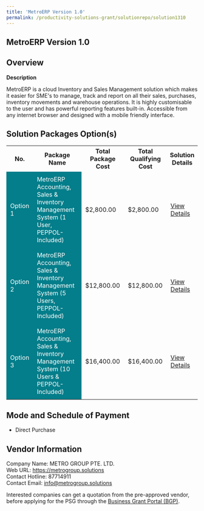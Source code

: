 ```yaml
---
title: 'MetroERP Version 1.0'
permalink: /productivity-solutions-grant/solutionrepo/solution1310
---
```


## MetroERP Version 1.0

## Overview

**Description**

MetroERP is a cloud Inventory and Sales Management solution which makes it easier for SME's to manage, track and report on all their sales, purchases, inventory movements and warehouse operations. It is highly customisable to the user and has powerful reporting features built-in. Accessible from any internet browser and designed with a mobile friendly interface.

## Solution Packages Option(s)

<table>
<tr>
<th><b>No.</b></th>
<th><b>Package Name</b></th>
<th><b>Total Package Cost</b></th>
<th><b>Total Qualifying Cost</b></th>
<th><b>Solution Details</b></th>
</tr>
<tr>
<td style='padding: 10px; background-color: #037E8A; color: #FFFFFF;'>Option 1</td>
<td style='padding: 10px; background-color: #037E8A; color: #FFFFFF;'>MetroERP Accounting, Sales & Inventory Management
System (1 User, PEPPOL-Included)</td>
<td style='padding: 10px;'>$2,800.00</td>
<td style='padding: 10px;'>$2,800.00</td>
<td style='padding: 10px;'><a href='/images/psg/Metro_MetroERP_26102023_Desensitised_Annex3_Part1.pdf' target='_blank'>View Details</a></td>
</tr>
<tr>
<td style='padding: 10px; background-color: #037E8A; color: #FFFFFF;'>Option 2</td>
<td style='padding: 10px; background-color: #037E8A; color: #FFFFFF;'>MetroERP Accounting, Sales & Inventory Management
System (5 Users, PEPPOL-Included)</td>
<td style='padding: 10px;'>$12,800.00</td>
<td style='padding: 10px;'>$12,800.00</td>
<td style='padding: 10px;'><a href='/images/psg/Metro_MetroERP_26102023_Desensitised_Annex3_Part2.pdf' target='_blank'>View Details</a></td>
</tr>
<tr>
<td style='padding: 10px; background-color: #037E8A; color: #FFFFFF;'>Option 3</td>
<td style='padding: 10px; background-color: #037E8A; color: #FFFFFF;'>MetroERP Accounting, Sales & Inventory Management
System (10 Users & PEPPOL-Included)</td>
<td style='padding: 10px;'>$16,400.00</td>
<td style='padding: 10px;'>$16,400.00</td>
<td style='padding: 10px;'><a href='/images/psg/Metro_MetroERP_26102023_Desensitised_Annex3_Part3.pdf' target='_blank'>View Details</a></td>
</tr>
</table>

## Mode and Schedule of Payment

 - Direct Purchase

## Vendor Information

 Company Name: METRO GROUP PTE. LTD.<br>Web URL: https://metrogroup.solutions <br>Contact Hotline: 87714911 <br>Contact Email: info@metrogroup.solutions <br>

Interested companies can get a quotation from the pre-approved vendor, before applying for the PSG through the <a href='https://www.businessgrants.gov.sg/' target='_blank' rel='noopener'>Business Grant Portal (BGP)</a>.

<script src="/jquery/resize-tables.js"></script>
